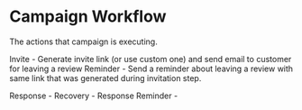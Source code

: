 # Campaign Workflow

The actions that campaign is executing.

Invite - Generate invite link (or use custom one) and send email to customer for leaving a review
Reminder - Send a reminder about leaving a review with same link that was generated during invitation step.

Response -
Recovery - 
Response Reminder - 